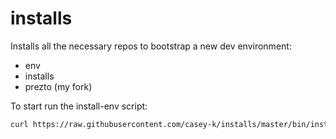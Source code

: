 # installs

Installs all the necessary repos to bootstrap a new dev environment:
* env
* installs
* prezto (my fork)

To start run the install-env script:
```bash
curl https://raw.githubusercontent.com/casey-k/installs/master/bin/install-env | bash
```
